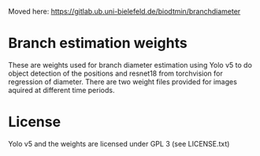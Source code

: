 Moved here: https://gitlab.ub.uni-bielefeld.de/biodtmin/branchdiameter

# Branch estimation weights
These are weights used for branch diameter estimation using Yolo v5 to do object detection of the positions and resnet18 from torchvision for regression of diameter. There are two weight files provided for images aquired at different time periods.

# License
Yolo v5 and the weights are licensed under GPL 3 (see LICENSE.txt)
